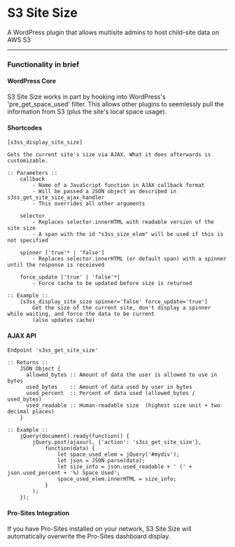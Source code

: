 # S3 Site Size

A WordPress plugin that allows multisite admins to host child-site data on AWS S3

----
### Functionality in brief  

#### WordPress Core  

S3 Site Size works in part by hooking into WordPress's 'pre_get_space_used' filter. This allows other plugins to seemlessly pull the information from S3 (plus the site's local space usage).
    

#### Shortcodes  

    [s3ss_display_site_size]  
    
    Gets the current site's size via AJAX. What it does afterwards is customizable.
  
    :: Parameters ::  
        callback  
            - Name of a JavaScript function in AJAX callback format
            - Will be passed a JSON object as described in s3ss_get_site_size_ajax_handler
            - This overrides all other arguments
     
        selector  
            - Replaces selector.innerHTML with readable version of the site size
            - A span with the id "s3ss_size_elem" will be used if this is not specified
     
        spinner ['true'* | 'false']  
            - Replaces selector.innerHTML (or default span) with a spinner until the response is receieved
     
        force_update ['true' | 'false'*]  
            - Force cache to be updated before size is returned
    
    :: Example ::
        [s3ss_display_site_size spinner='false' force_update='true']  
            Get the size of the current site, don't display a spinner while waiting, and force the data to be current
            (also updates cache)
            
            
#### AJAX API

    Endpoint 's3ss_get_site_size'
    
    :: Returns ::
        JSON Object {
          allowed_bytes :: Amount of data the user is allowed to use in bytes
          used_bytes    :: Amount of data used by user in bytes
          used_percent  :: Percent of data used (allowed_bytes / used_bytes)
          used_readable :: Human-readable size  (highest size unit + two decimal places)
        }
    
    :: Example ::
        jQuery(document).ready(function() {
            jQuery.post(ajaxurl, {'action': 's3ss_get_site_size'},
                function(data) {
                    let space_used_elem = jQuery('#mydiv');
                    let json = JSON.parse(data);
                    let size_info = json.used_readable + ' (' + json.used_percent + '%) Space Used'; 
                    space_used_elem.innerHTML = size_info;
                }
            );
        });


#### Pro-Sites Integration  

If you have Pro-Sites installed on your network, S3 Site Size will automatically overwrite the Pro-Sites dashboard display.
    
